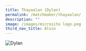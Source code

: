 ```yaml
---
title: Thayaalan (Dylan)
permalink: /matchmaker/thayaalan/
description: ""
image: /images/microsite logo.png
third_nav_title: Alvin
---
```

<img border="0" alt="Dylan" src="https://i.ibb.co/sg1Nmx3/Dylan.png">